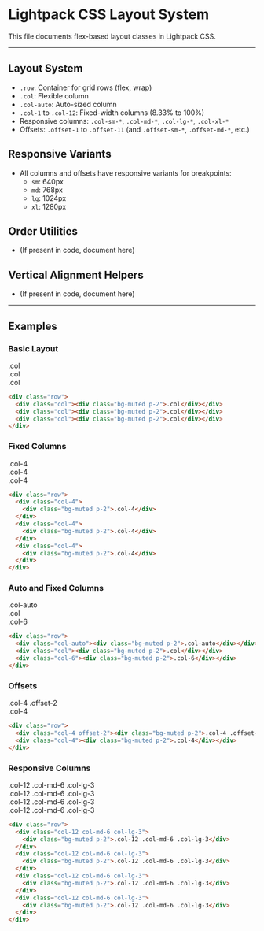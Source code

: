 # Lightpack CSS Layout System

This file documents flex-based layout classes in Lightpack CSS.

---

## Layout System
- `.row`: Container for grid rows (flex, wrap)
- `.col`: Flexible column
- `.col-auto`: Auto-sized column
- `.col-1` to `.col-12`: Fixed-width columns (8.33% to 100%)
- Responsive columns: `.col-sm-*`, `.col-md-*`, `.col-lg-*`, `.col-xl-*`
- Offsets: `.offset-1` to `.offset-11` (and `.offset-sm-*`, `.offset-md-*`, etc.)

## Responsive Variants
- All columns and offsets have responsive variants for breakpoints:
  - `sm`: 640px
  - `md`: 768px
  - `lg`: 1024px
  - `xl`: 1280px

## Order Utilities
- (If present in code, document here)

## Vertical Alignment Helpers
- (If present in code, document here)

---

## Examples

### Basic Layout

<div class="demo-container">
  <div class="row">
    <div class="col"><div class="bg-muted p-2">.col</div></div>
    <div class="col"><div class="bg-muted p-2">.col</div></div>
    <div class="col"><div class="bg-muted p-2">.col</div></div>
  </div>
</div>

```html
<div class="row">
  <div class="col"><div class="bg-muted p-2">.col</div></div>
  <div class="col"><div class="bg-muted p-2">.col</div></div>
  <div class="col"><div class="bg-muted p-2">.col</div></div>
</div>
```

### Fixed Columns

<div class="demo-container">
  <div class="row">
    <div class="col-4">
    <div class="bg-muted p-2">.col-4</div>
  </div>
    <div class="col-4">
    <div class="bg-muted p-2">.col-4</div>
  </div>
    <div class="col-4">
    <div class="bg-muted p-2">.col-4</div>
  </div>
  </div>
</div>

```html
<div class="row">
  <div class="col-4">
    <div class="bg-muted p-2">.col-4</div>
  </div>
  <div class="col-4">
    <div class="bg-muted p-2">.col-4</div>
  </div>
  <div class="col-4">
    <div class="bg-muted p-2">.col-4</div>
  </div>
</div>
```

### Auto and Fixed Columns

<div class="demo-container">
  <div class="row">
    <div class="col-auto"><div class="bg-muted p-2">.col-auto</div></div>
    <div class="col"><div class="bg-muted p-2">.col</div></div>
    <div class="col-6"><div class="bg-muted p-2">.col-6</div></div>
  </div>
</div>

```html
<div class="row">
  <div class="col-auto"><div class="bg-muted p-2">.col-auto</div></div>
  <div class="col"><div class="bg-muted p-2">.col</div></div>
  <div class="col-6"><div class="bg-muted p-2">.col-6</div></div>
</div>
```

### Offsets

<div class="demo-container">
  <div class="row">
    <div class="col-4 offset-2"><div class="bg-muted p-2">.col-4 .offset-2</div></div>
    <div class="col-4"><div class="bg-muted p-2">.col-4</div></div>
  </div>
</div>

```html
<div class="row">
  <div class="col-4 offset-2"><div class="bg-muted p-2">.col-4 .offset-2</div></div>
  <div class="col-4"><div class="bg-muted p-2">.col-4</div></div>
</div>
```

### Responsive Columns

<div class="demo-container">
  <div class="row">
    <div class="col-12 col-md-6 col-lg-3">
    <div class="bg-muted p-2">.col-12 .col-md-6 .col-lg-3</div>
    </div>
    <div class="col-12 col-md-6 col-lg-3">
    <div class="bg-muted p-2">.col-12 .col-md-6 .col-lg-3</div>
    </div>
    <div class="col-12 col-md-6 col-lg-3">
    <div class="bg-muted p-2">.col-12 .col-md-6 .col-lg-3</div>
    </div>
    <div class="col-12 col-md-6 col-lg-3">
    <div class="bg-muted p-2">.col-12 .col-md-6 .col-lg-3</div>
    </div>
  </div>
</div>

```html
<div class="row">
  <div class="col-12 col-md-6 col-lg-3">
    <div class="bg-muted p-2">.col-12 .col-md-6 .col-lg-3</div>
  </div>
  <div class="col-12 col-md-6 col-lg-3">
    <div class="bg-muted p-2">.col-12 .col-md-6 .col-lg-3</div>
  </div>
  <div class="col-12 col-md-6 col-lg-3">
    <div class="bg-muted p-2">.col-12 .col-md-6 .col-lg-3</div>
  </div>
  <div class="col-12 col-md-6 col-lg-3">
    <div class="bg-muted p-2">.col-12 .col-md-6 .col-lg-3</div>
  </div>
</div>
```